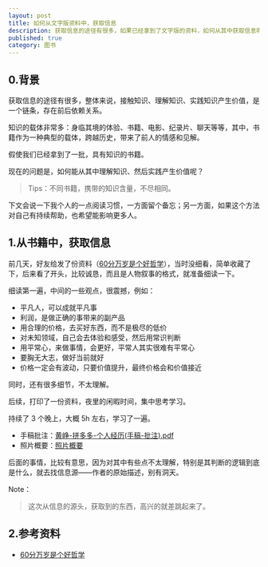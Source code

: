 ```yaml
---
layout: post
title: 如何从文字版资料中，获取信息
description: 获取信息的途径有很多，如果已经拿到了文字版的资料，如何从其中获取信息呢，如何让有用的知识发挥出有用的价值？
published: true
category: 图书
---
```



## 0.背景

获取信息的途径有很多，整体来说，接触知识、理解知识、实践知识产生价值，是一个链条，存在前后依赖关系。

知识的载体非常多：身临其境的体验、书籍、电影、纪录片、聊天等等，其中，书籍作为一种典型的载体，跨越历史，带来了前人的情感和见解。

假使我们已经拿到了一批，具有知识的书籍。

现在的问题是，如何能从其中理解知识、然后实践产生价值呢？

> Tips：不同书籍，携带的知识含量，不尽相同。

下文会说一下我个人的一点阅读习惯，一方面留个备忘；另一方面，如果这个方法对自己有持续帮助，也希望能影响更多人。

## 1.从书籍中，获取信息

前几天，好友给发了份资料（[60分万岁是个好哲学](/tech-history-huangzheng-60-is-good/)），当时没细看，简单收藏了下，后来看了开头，比较诚恳，而且是人物叙事的格式，就准备细读一下。

细读第一遍，中间的一些观点，很震撼，例如：

* 平凡人，可以成就平凡事
* 利润，是做正确的事带来的副产品
* 用合理的价格，去买好东西，而不是极尽的低价
* 对未知领域，自己会去体验和感受，然后用常识判断
* 用平常心，来做事情，会更好，平常人其实很难有平常心
* 要胸无大志，做好当前就好
* 价格一定会有波动，只要价值提升，最终价格会和价值接近

同时，还有很多细节，不太理解。

后续，打印了一份资料，夜里的闲暇时间，集中思考学习。

持续了 3 个晚上，大概 5h 左右，学习了一遍。

* 手稿批注：[黄峥-拼多多-个人经历(手稿-批注).pdf](/download/book-series/黄峥-拼多多-个人经历(手稿-批注).pdf)
* 照片概要：[照片概要](/images/book-series/WechatIMG790.jpeg)

后面的事情，比较有意思，因为对其中有些点不太理解，特别是其判断的逻辑到底是什么，就去找信息源——作者的原始描述，别有洞天。

Note：

> 这次从信息的源头，获取到的东西，高兴的就差跳起来了。

## 2.参考资料

* [60分万岁是个好哲学](/2019-03-09-tech-history-huangzheng-60-is-good/)
